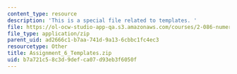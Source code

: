 ```yaml
---
content_type: resource
description: 'This is a special file related to templates. '
file: https://ol-ocw-studio-app-qa.s3.amazonaws.com/courses/2-086-numerical-computation-for-mechanical-engineers-spring-2013/b7a721c58c3d9defca07d93eb3f6050f_Assignment_6_Templates.zip
file_type: application/zip
parent_uid: ad2666c1-b7aa-741d-9a13-6cbbc1fc4ec3
resourcetype: Other
title: Assignment_6_Templates.zip
uid: b7a721c5-8c3d-9def-ca07-d93eb3f6050f
---
```

